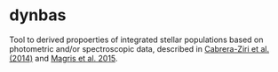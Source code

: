 # dynbas

Tool to derived propoerties of integrated stellar populations based on photometric and/or spectroscopic data, described in [Cabrera-Ziri et al. (2014)](https://ui.adsabs.harvard.edu/abs/2014MNRAS.441.2754C/abstract) and [Magris et al. 2015](https://ui.adsabs.harvard.edu/abs/2015PASP..127...16M/abstract).
